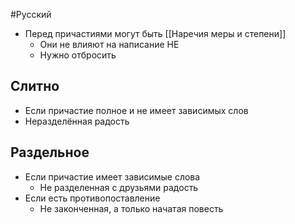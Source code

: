 #Русский 
- Перед причастиями могут быть [[Наречия меры и степени]] 
	- Они не влияют на написание НЕ 
	- Нужно отбросить 
## Слитно 
- Если причастие полное и не имеет зависимых слов 
- Неразделённая радость 
## Раздельное 
- Если причастие имеет зависимые слова 
	- Не разделенная с друзьями радость 
- Если есть противопоставление 
	- Не законченная, а только начатая повесть 
